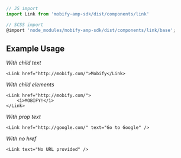 ```js
// JS import
import Link from 'mobify-amp-sdk/dist/components/link'

// SCSS import
@import 'node_modules/mobify-amp-sdk/dist/components/link/base';
```

## Example Usage

*With child text*

    <Link href="http://mobify.com/">Mobify</Link>

*With child elements*

    <Link href="http://mobify.com/">
        <i>MOBIFY!</i>
    </Link>

*With prop text*

    <Link href="http://google.com/" text="Go to Google" />

*With no href*

    <Link text="No URL provided" />
